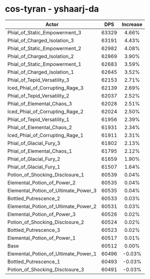# cos-tyran - yshaarj-da
| Actor | DPS | Increase |
|---|:---:|:---:|
|Phial_of_Static_Empowerment_3|63329|4.66%|
|Phial_of_Charged_Isolation_3|63191|4.43%|
|Phial_of_Static_Empowerment_2|62982|4.08%|
|Phial_of_Charged_Isolation_2|62869|3.90%|
|Phial_of_Static_Empowerment_1|62683|3.59%|
|Phial_of_Charged_Isolation_1|62645|3.52%|
|Phial_of_Tepid_Versatility_3|62153|2.71%|
|Iced_Phial_of_Corrupting_Rage_3|62139|2.69%|
|Phial_of_Tepid_Versatility_2|62037|2.52%|
|Phial_of_Elemental_Chaos_3|62028|2.51%|
|Iced_Phial_of_Corrupting_Rage_2|62024|2.50%|
|Phial_of_Tepid_Versatility_1|61956|2.39%|
|Phial_of_Elemental_Chaos_2|61931|2.34%|
|Iced_Phial_of_Corrupting_Rage_1|61911|2.31%|
|Phial_of_Glacial_Fury_3|61802|2.13%|
|Phial_of_Elemental_Chaos_1|61795|2.12%|
|Phial_of_Glacial_Fury_2|61659|1.90%|
|Phial_of_Glacial_Fury_1|61507|1.64%|
|Potion_of_Shocking_Disclosure_1|60539|0.04%|
|Elemental_Potion_of_Power_2|60535|0.04%|
|Elemental_Potion_of_Ultimate_Power_3|60535|0.04%|
|Bottled_Putrescence_2|60533|0.03%|
|Elemental_Potion_of_Ultimate_Power_2|60531|0.03%|
|Elemental_Potion_of_Power_3|60526|0.02%|
|Potion_of_Shocking_Disclosure_2|60524|0.02%|
|Bottled_Putrescence_3|60523|0.02%|
|Elemental_Potion_of_Power_1|60517|0.01%|
|Base|60512|0.00%|
|Elemental_Potion_of_Ultimate_Power_1|60496|-0.03%|
|Bottled_Putrescence_1|60493|-0.03%|
|Potion_of_Shocking_Disclosure_3|60491|-0.03%|
